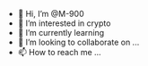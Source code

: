 - 👋 Hi, I’m @M-900
- 👀 I’m interested in crypto
- 🌱 I’m currently learning 
- 💞️ I’m looking to collaborate on ...
- 📫 How to reach me ...

<!---
M-900/M-900 is a ✨ special ✨ repository because its `README.md` (this file) appears on your GitHub profile.
You can click the Preview link to take a look at your changes.
--->
